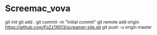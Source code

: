 # Screemac_vova
git init
git add .
git commit -m "Initial commit"
git remote add origin https://github.com/FoZz1X613/screamer-site.git
git push -u origin master
